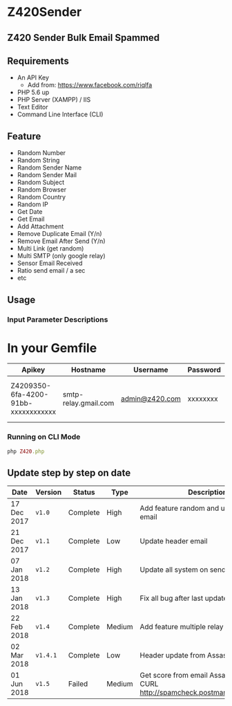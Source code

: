 # Z420Sender
## Z420 Sender Bulk Email Spammed

## Requirements

- An API Key
    - Add from: https://www.facebook.com/riqlfa
- PHP 5.6 up
- PHP Server (XAMPP) / IIS
- Text Editor
- Command Line Interface (CLI)

## Feature
- Random Number
- Random String
- Random Sender Name
- Random Sender Mail
- Random Subject 
- Random Browser
- Random Country
- Random IP 
- Get Date
- Get Email 
- Add Attachment
- Remove Duplicate Email (Y/n)
- Remove Email After Send (Y/n)
- Multi Link (get random)
- Multi SMTP (only google relay)
- Sensor Email Received
- Ratio send email / a sec
- etc

## Usage

### Input Parameter Descriptions
# In your Gemfile
| Apikey       | Hostname    | Username | Password | Secure | Port |
| --------------- | ------- | -------- |--------|--------|--------|
|Z4209350-6fa-4200-91bb-xxxxxxxxxxxx|smtp-relay.gmail.com|admin@z420.com|xxxxxxxx|tls or ssl|587 (TLS) or 465 (SSL)|

### Running on CLI Mode
```ruby
php Z420.php
```  

## Update step by step on date
| Date       | Version    | Status | Type | Description |
| --------------- | ------- | -------- |-------- |-------- |
|17 Dec 2017 |`v1.0`|Complete|High|Add feature random and update header email|
|21 Dec 2017 |`v1.1`|Complete|Low|Update header email|
|07 Jan 2018 |`v1.2`|Complete|High|Update all system on sender|
|13 Jan 2018 |`v1.3`|Complete|High|Fix all bug after last update|
|22 Feb 2018 |`v1.4`|Complete|Medium|Add feature multiple relay|
|02 Mar 2018 |`v1.4.1`|Complete|Low|Header update from AssasinSpam|
|01 Jun 2018 |`v1.5`|Failed|Medium|Get score from email AssasinSpam with CURL <a href="http://spamcheck.postmarkapp.com/filter">http://spamcheck.postmarkapp.com/filter</a>|

